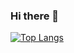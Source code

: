 ### Hi there 👋
[![Top Langs](https://github-readme-stats.vercel.app/api/top-langs/?username=dffrndik)](https://github.com/dffrndik/github-readme-stats)
